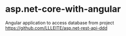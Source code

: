 # asp.net-core-with-angular
Angular application to access database from project https://github.com/LLLEITE/asp.net-rest-api-ddd
